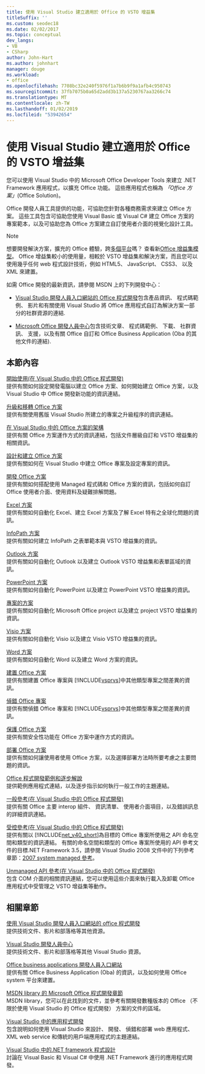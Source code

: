```yaml
---
title: 使用 Visual Studio 建立適用於 Office 的 VSTO 增益集
titleSuffix: ''
ms.custom: seodec18
ms.date: 02/02/2017
ms.topic: conceptual
dev_langs:
- VB
- CSharp
author: John-Hart
ms.author: johnhart
manager: douge
ms.workload:
- office
ms.openlocfilehash: 7708bc32e240f5976f1a7b6b9f9a1afb4c950743
ms.sourcegitcommit: 37fb7075b0a65d2add3b137a5230767aa3266c74
ms.translationtype: MT
ms.contentlocale: zh-TW
ms.lasthandoff: 01/02/2019
ms.locfileid: "53942654"
---
```

# <a name="create-vsto-add-ins-for-office-by-using-visual-studio"></a>使用 Visual Studio 建立適用於 Office 的 VSTO 增益集
  您可以使用 Visual Studio 中的 Microsoft Office Developer Tools 來建立 .NET Framework 應用程式，以擴充 Office 功能。 這些應用程式也稱為 *「Office 方案」*(Office Solution)。  
  
 Office 開發人員工具提供的功能，可協助您針對各種商務需求來建立 Office 方案。 這些工具包含可協助您使用 Visual Basic 或 Visual C# 建立 Office 方案的專案範本，以及可協助您為 Office 方案建立自訂使用者介面的視覺化設計工具。  
  
> [!NOTE]  
>  想要開發解決方案，擴充的 Office 體驗，跨[多個平台](https://dev.office.com/add-in-availability)嗎？ 查看新[Office 增益集模型](https://dev.office.com/docs/add-ins/overview/office-add-ins)。 Office 增益集較小的使用量，相較於 VSTO 增益集和解決方案，而且您可以使用幾乎任何 web 程式設計技術，例如 HTML5、 JavaScript、 CSS3、 以及 XML 來建置。  
  
 如需 Office 開發的最新資訊，請參閱 MSDN 上的下列開發中心：  
  
-   [Visual Studio 開發人員入口網站的 Office 程式開發](http://go.microsoft.com/fwlink/?LinkId=123844)包含產品資訊、 程式碼範例、 影片和有關使用 Visual Studio 將 Office 應用程式自訂為解決方案一部分的社群資源的連結.  
  
-   [Microsoft Office 開發人員中心](http://go.microsoft.com/fwlink/?LinkId=83467)包含技術文章、 程式碼範例、 下載、 社群資訊、 支援，以及有關 Office 自訂和 Office Business Application (Oba 的其他文件的連結).  
  
## <a name="in-this-section"></a>本節內容  
 [開始使用&#40;在 Visual Studio 中的 Office 程式開發&#41;](../vsto/getting-started-office-development-in-visual-studio.md)  
 提供有關如何設定開發電腦以建立 Office 方案、如何開始建立 Office 方案，以及 Visual Studio 中 Office 開發新功能的資訊連結。  
  
 [升級和移轉 Office 方案](../vsto/upgrading-and-migrating-office-solutions.md)  
 提供有關使用舊版 Visual Studio 所建立的專案之升級程序的資訊連結。  
  
 [在 Visual Studio 中的 Office 方案的架構](../vsto/architecture-of-office-solutions-in-visual-studio.md)  
 提供有關 Office 方案運作方式的資訊連結，包括文件層級自訂和 VSTO 增益集的相關資訊。  
  
 [設計和建立 Office 方案](../vsto/designing-and-creating-office-solutions.md)  
 提供有關如何在 Visual Studio 中建立 Office 專案及設定專案的資訊。  
  
 [開發 Office 方案](../vsto/developing-office-solutions.md)  
 提供有關如何搭配使用 Managed 程式碼和 Office 方案的資訊，包括如何自訂 Office 使用者介面、使用資料及疑難排解問題。  
  
 [Excel 方案](../vsto/excel-solutions.md)  
 提供有關如何自動化 Excel、建立 Excel 方案及了解 Excel 特有之全球化問題的資訊。  
  
 [InfoPath 方案](../vsto/infopath-solutions.md)  
 提供有關如何建立 InfoPath 之表單範本與 VSTO 增益集的資訊。  
  
 [Outlook 方案](../vsto/outlook-solutions.md)  
 提供有關如何自動化 Outlook 以及建立 Outlook VSTO 增益集和表單區域的資訊。  
  
 [PowerPoint 方案](../vsto/powerpoint-solutions.md)  
 提供有關如何自動化 PowerPoint 以及建立 PowerPoint VSTO 增益集的資訊。  
  
 [專案的方案](../vsto/project-solutions.md)  
 提供有關如何自動化 Microsoft Office project 以及建立 project VSTO 增益集的資訊。  
  
 [Visio 方案](../vsto/visio-solutions.md)  
 提供有關如何自動化 Visio 以及建立 Visio VSTO 增益集的資訊。  
  
 [Word 方案](../vsto/word-solutions.md)  
 提供有關如何自動化 Word 以及建立 Word 方案的資訊。  
  
 [建置 Office 方案](../vsto/building-office-solutions.md)  
 提供有關建置 Office 專案與 [!INCLUDE[vsprvs](../sharepoint/includes/vsprvs-md.md)]中其他類型專案之間差異的資訊。  
  
 [偵錯 Office 專案](../vsto/debugging-office-projects.md)  
 提供有關偵錯 Office 專案和 [!INCLUDE[vsprvs](../sharepoint/includes/vsprvs-md.md)]中其他類型專案之間差異的資訊。  
  
 [保護 Office 方案](../vsto/securing-office-solutions.md)  
 提供有關安全性功能在 Office 方案中運作方式的資訊。  
  
 [部署 Office 方案](../vsto/deploying-an-office-solution.md)  
 提供有關如何讓使用者使用 Office 方案，以及選擇部署方法時所要考慮之主要問題的資訊。  
  
 [Office 程式開發範例和逐步解說](../vsto/office-development-samples-and-walkthroughs.md)  
 提供範例應用程式連結，以及逐步指示如何執行一般工作的主題連結。  
  
 [一般參考&#40;在 Visual Studio 中的 Office 程式開發&#41;](../vsto/general-reference-office-development-in-visual-studio.md)  
 提供有關 Office 主要 interop 組件、 資訊清單、 使用者介面項目，以及錯誤訊息的詳細資訊連結。  
  
 [受控參考&#40;在 Visual Studio 中的 Office 程式開發&#41;](../vsto/managed-reference-office-development-in-visual-studio.md)  
 提供有關以 [!INCLUDE[net_v40_short](../sharepoint/includes/net-v40-short-md.md)]為目標的 Office 專案所使用之 API 命名空間和類型的資訊連結。 有關的命名空間和類型的 Office 專案所使用的 API 參考文件的目標.NET Framework 3.5，請參閱 Visual Studio 2008 文件中的下列參考章節：[2007 system managed 參考](http://go.microsoft.com/fwlink/?LinkId=160658)。  
  
 [Unmanaged API 參考&#40;在 Visual Studio 中的 Office 程式開發&#41;](../vsto/unmanaged-api-reference-office-development-in-visual-studio.md)  
 包含 COM 介面的相關資訊連結，您可以使用這些介面來執行載入及卸載 Office 應用程式中受管理之 VSTO 增益集等動作。  
  
## <a name="related-sections"></a>相關章節  
 [使用 Visual Studio 開發人員入口網站的 office 程式開發](http://go.microsoft.com/fwlink/?LinkId=123844)  
 提供技術文件、影片和部落格等其他資源。  
  
 [Visual Studio 開發人員中心](http://go.microsoft.com/fwlink/?LinkID=99124)  
 提供技術文件、影片和部落格等其他 Visual Studio 資源。  
  
 [Office business applications 開發人員入口網站](http://go.microsoft.com/fwlink/?LinkId=99125)  
 提供有關 Office Business Application (Oba) 的資訊，以及如何使用 Office system 平台來建置。  
  
 [MSDN library 的 Microsoft Office 程式開發章節](http://go.microsoft.com/fwlink/?LinkId=149870)  
 MSDN library，您可以在此找到的文件，並參考有關開發數種版本的 Office （不限於使用 Visual Studio 的 Office 程式開發） 方案的文件的區域。  
  
 [Visual Studio 中的應用程式開發](https://msdn.microsoft.com/97490c1b-a247-41fb-8f2c-bc4c201eff68)  
 包含說明如何使用 Visual Studio 來設計、 開發、 偵錯和部署 web 應用程式、 XML web service 和傳統的用戶端應用程式的主題連結。  
  
 [Visual Studio 中的.NET framework 程式設計](/previous-versions/visualstudio/visual-studio-2010/k1s94fta(v=vs.100))  
 討論在 Visual Basic 和 Visual C# 中使用 .NET Framework 進行的應用程式開發。  
